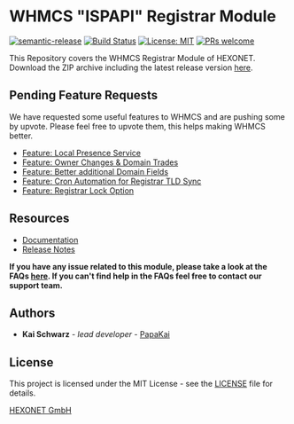 # WHMCS "ISPAPI" Registrar Module #

[![semantic-release](https://img.shields.io/badge/%20%20%F0%9F%93%A6%F0%9F%9A%80-semantic--release-e10079.svg)](https://github.com/semantic-release/semantic-release)
[![Build Status](https://github.com/hexonet/whmcs-ispapi-registrar/workflows/Release/badge.svg?branch=master)](https://github.com/hexonet/whmcs-ispapi-registrar/workflows/Release/badge.svg?branch=master)
[![License: MIT](https://img.shields.io/badge/License-MIT-blue.svg)](https://opensource.org/licenses/MIT)
[![PRs welcome](https://img.shields.io/badge/PRs-welcome-brightgreen.svg)](https://github.com/hexonet/whmcs-ispapi-registrar/blob/master/CONTRIBUTING.md)

This Repository covers the WHMCS Registrar Module of HEXONET.
Download the ZIP archive including the latest release version [here](https://github.com/hexonet/whmcs-ispapi-registrar/raw/master/whmcs-ispapi-registrar-latest.zip).

## Pending Feature Requests ##

We have requested some useful features to WHMCS and are pushing some by upvote. Please feel free to upvote them, this helps making WHMCS better.

* [Feature: Local Presence Service](https://requests.whmcs.com/idea/integrate-trustee-service-as-generic-domain-add-on)
* [Feature: Owner Changes & Domain Trades](https://requests.whmcs.com/idea/change-of-registrant-trades)
* [Feature: Better additional Domain Fields](https://requests.whmcs.com/idea/better-additional-domain-fields-2)
* [Feature: Cron Automation for Registrar TLD Sync](https://requests.whmcs.com/idea/make-registrar-tld-sync-tool-automatable-with-cron-job)
* [Feature: Registrar Lock Option](https://requests.whmcs.com/idea/option-for-registrar-lock)

## Resources ##

* [Documentation](https://centralnic-reseller.github.io/centralnic-reseller/docs/hexonet/whmcs/whmcs-ispapi-registrar/)
* [Release Notes](https://github.com/hexonet/whmcs-ispapi-registrar/releases)

**If you have any issue related to this module, please take a look at the FAQs [here](https://centralnic-reseller.github.io/centralnic-reseller/docs/hexonet/faqs/whmcs-ispapi-registrar/). If you can't find help in the FAQs feel free to contact our support team.**

## Authors ##

* **Kai Schwarz** - *lead developer* - [PapaKai](https://github.com/papakai)

## License ##

This project is licensed under the MIT License - see the [LICENSE](https://github.com/hexonet/whmcs-ispapi-registrar/blob/master/LICENSE) file for details.

[HEXONET GmbH](https://hexonet.net)
